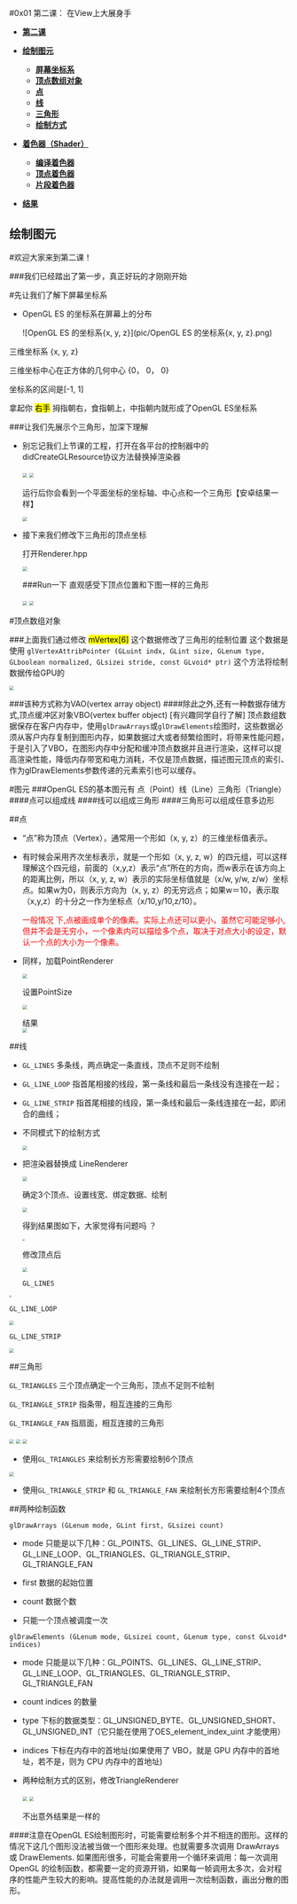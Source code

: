 #0x01 第二课： 在View上大展身手
<!--顶点属猪对象-->
<!--增加互动，请求台下观众上来实践-->

- [**第二课** ](#2)
- [**绘制图元**](#6)
	- [**屏幕坐标系**](#5)
	- [**顶点数组对象**](#4) <!--VAO、VBO 和常用的 glVertexAttribPointer的比较-->
   - [**点**](#5) 
   - [**线**](#5)<!--GL_LINES线段、 GL_LINE_STRIP多线段、GL_LINE_LOOP线圈-->
	- [**三角形**](#5)<!--GL_TRIANGLES三角形、GL_TRIANGLE_STRIP三角带、GL_TRIANGLE_FAN 三角扇形-->
	- [**绘制方式**](#5)

- [**着色器（Shader）**](#5)
	- [**编译着色器**](#5)
	- [**顶点着色器**](#5)
	- [**片段着色器**](#5)

- [**结果**](#5)

## <a name="2"></a>绘制图元

#欢迎大家来到第二课！


###我们已经踏出了第一步，真正好玩的才刚刚开始

  		
#先让我们了解下屏幕坐标系

-  OpenGL ES 的坐标系在屏幕上的分布
 
	![OpenGL ES 的坐标系{x, y, z}](pic/OpenGL ES 的坐标系{x, y, z}.png)


  三维坐标系 {x, y, z}
  
  三维坐标中心在正方体的几何中心 {0， 0， 0}
  
  坐标系的区间是[-1, 1]
  
  拿起你 <mark>右手</mark> 拇指朝右，食指朝上，中指朝内就形成了OpenGL ES坐标系


###让我们先展示个三角形，加深下理解

  - 别忘记我们上节课的工程，打开在各平台的控制器中的didCreateGLResource协议方法替换掉渲染器


	<img src="pic/QQ20180703-112954.png" style="zoom:50%" />

	<img src="pic/QQ20180703-113624.png" style="zoom:50%" />

	运行后你会看到一个平面坐标的坐标轴、中心点和一个三角形【安卓结果一样】
	
	<img src="pic/QQ20180703-114324.png" style="zoom:50%" />

  - 接下来我们修改下三角形的顶点坐标
	  
	打开Renderer.hpp 
	
	<img src="pic/QQ20180703-114746.png" style="zoom:50%" />
  
	 <!--问题 ：为什么图上显示 坐标是4位，而这一个顶点的坐标只有两位 
	 	回答：glVertexAttribPointer的参数-->
	
	###Run一下 直观感受下顶点位置和下图一样的三角形
	
	<img src="pic/1411747-8bcbd8ed381cef5c.png" style="zoom:50%" />

	<img src="pic/1411747-3a448be6bb54e91a.png" style="zoom:50%" />




#顶点数组对象

###上面我们通过修改 <mark>mVertex[6]</mark> 这个数据修改了三角形的绘制位置
这个数据是使用 `glVertexAttribPointer (GLuint indx, GLint size, GLenum type, GLboolean normalized, GLsizei stride, const GLvoid* ptr)` 这个方法将绘制数据传给GPU的

<img src="pic/QQ20180703-134515.png" style="zoom:50%" />

###该种方式称为VAO(vertex array object)
####除此之外,还有一种数据存储方式,顶点缓冲区对象VBO(vertex buffer object)
[有兴趣同学自行了解]
顶点数组数据保存在客户内存中，使用`glDrawArrays`或`glDrawElements`绘图时，这些数据必须从客户内存复制到图形内存，如果数据过大或者频繁绘图时，将带来性能问题，于是引入了VBO，在图形内存中分配和缓冲顶点数据并且进行渲染，这样可以提高渲染性能，降低内存带宽和电力消耗，不仅是顶点数据，描述图元顶点的索引、作为glDrawElements参数传递的元素索引也可以缓存。


#图元
###OpenGL ES的基本图元有 点（Point）线（Line）三角形（Triangle）
####点可以组成线
####线可以组成三角形
####三角形可以组成任意多边形

##点

 - “点”称为顶点（Vertex），通常用一个形如（x, y, z）的三维坐标值表示。

 - 有时候会采用齐次坐标表示，就是一个形如（x, y, z, w）的四元组，可以这样理解这个四元组，前面的（x,y,z）表示“点”所在的方向，而w表示在该方向上的距离比例，所以（x, y, z, w）表示的实际坐标值就是（x/w, y/w, z/w）坐标点。如果w为0，则表示方向为（x, y, z）的无穷远点；如果w＝10，表示取（x,y,z）的十分之一作为坐标点（x/10,y/10,z/10）。

 
	<p style="color:red">一般情况 下,点被画成单个的像素。实际上点还可以更小，虽然它可能足够小,但并不会是无穷小，一个像素内可以描绘多个点，取决于对点大小的设定，默认一个点的大小为一个像素。</p>
	
 - 同样，加载PointRenderer

	
	<img src="pic/QQ20180703-153522.png" style="zoom:50%" />
	
	设置PointSize
		
	<img src="pic/QQ20180703-153614.png" style="zoom:50%" />
	
	
	结果    
	<img src="pic/QQ20180703-153308.png" style="zoom:50%" />
	

##线
    
  - `GL_LINES` 多条线，两点确定一条直线，顶点不足则不绘制
   
  - `GL_LINE_LOOP` 指首尾相接的线段，第一条线和最后一条线没有连接在一起；

  - `GL_LINE_STRIP` 指首尾相接的线段，第一条线和最后一条线连接在一起，即闭合的曲线；

  - 不同模式下的绘制方式

	<img src="pic/1411747-a632cb9b9fb407ba.png" style="zoom:50%" />
	  
  - 把渲染器替换成 LineRenderer 

 	<img src="pic/QQ20180703-160658.png" style="zoom:50%" />
	
	确定3个顶点、设置线宽、绑定数据、绘制
	  
	<img src="pic/QQ20180703-155835.png" style="zoom:50%" />
	
	得到结果图如下，大家觉得有问题吗 ？
	<!--添加顶点和 glDraw的顶点个数-->
	
	<img src="pic/QQ20180703-160859@2x.png" style="zoom:25%" />
 	
 	修改顶点后 
 		
 	<img src="pic/QQ20180703-161813.png" style="zoom:50%" />

 	
 	`GL_LINES`
 	
   <img src="pic/QQ20180703-161221@2x.png" style="zoom:25%" />
   
   `GL_LINE_LOOP`
   
   <img src="pic/QQ20180703-161929.png" style="zoom:50%" />
   
   `GL_LINE_STRIP`
   
   <img src="pic/QQ20180703-162115.png" style="zoom:50%" />
   
##三角形

`GL_TRIANGLES` 三个顶点确定一个三角形，顶点不足则不绘制
	
`GL_TRIANGLE_STRIP` 指条带，相互连接的三角形

`GL_TRIANGLE_FAN` 指扇面，相互连接的三角形
	
<img src="pic/1411747-52cb494b286d2a25.png" style="zoom:50%" />


<img src="pic/QQ20180703-163647.png" style="zoom:50%" />

<img src="pic/QQ20180703-164006.png" style="zoom:50%" />

- 使用`GL_TRIANGLES` 来绘制长方形需要绘制6个顶点

<img src="pic/QQ20180703-164638.png" style="zoom:50%" />

- 使用`GL_TRIANGLE_STRIP` 和 `GL_TRIANGLE_FAN` 来绘制长方形需要绘制4个顶点

	
##两种绘制函数


`glDrawArrays (GLenum mode, GLint first, GLsizei count)`

- mode 只能是以下几种：GL_POINTS、GL_LINES、GL_LINE_STRIP、GL_LINE_LOOP、GL_TRIANGLES、GL_TRIANGLE_STRIP、GL_TRIANGLE_FAN

- first 数据的起始位置

- count 数据个数

-  只能一个顶点被调度一次

`glDrawElements (GLenum mode, GLsizei count, GLenum type, const GLvoid* indices)`

-  mode 只能是以下几种：GL_POINTS、GL_LINES、GL_LINE_STRIP、GL_LINE_LOOP、GL_TRIANGLES、GL_TRIANGLE_STRIP、GL_TRIANGLE_FAN
- count indices 的数量
- type 下标的数据类型：GL_UNSIGNED_BYTE、GL_UNSIGNED_SHORT、GL_UNSIGNED_INT（它只能在使用了OES_element_index_uint 才能使用）
- indices 下标在内存中的首地址(如果使用了 VBO，就是 GPU 内存中的首地址，若不是，则为 CPU 内存中的首地址)

- 两种绘制方式的区别，修改TriangleRenderer
  
  <img src="pic/QQ20180703-170631.png" style="zoom:50%" />
  
  <img src="pic/QQ20180703-170824.png" style="zoom:50%" />
 
  不出意外结果是一样的

####注意在OpenGL ES绘制图形时，可能需要绘制多个并不相连的图形。这样的情况下这几个图形没法被当做一个图形来处理。也就需要多次调用 DrawArrays 或 DrawElements. 如果图形很多，可能会需要用一个循环来调用：每一次调用OpenGL 的绘制函数，都需要一定的资源开销，如果每一帧调用太多次，会对程序的性能产生较大的影响。提高性能的办法就是调用一次绘制函数，画出分散的图形。








